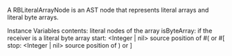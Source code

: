 A RBLiteralArrayNode is an AST node that represents literal arrays and literal byte arrays.Instance Variables	contents: <Array of: RBLiteralNode> literal nodes of the array	isByteArray: <Boolean> if the receiver is a literal byte array	start: <Integer | nil> source position of #( or #[	stop: <Integer | nil> source position of ) or ]
